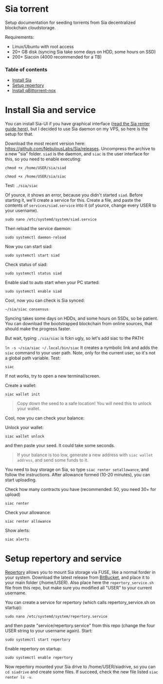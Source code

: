 # Sia torrent

Setup documentation for seeding torrents from Sia decentralized blockchain cloudstorage.

Requirements:
- Linux/Ubuntu with root access
- 20+ GB disk (syncing Sia take some days on HDD, some hours on SSD)
- 200+ Siacoin (4000 recommended for a TB)

### Table of contents

* [Install Sia](#install-sia)
* [Setup repertory](#setup-repertory)
* [Install qBittorrent-nox](#install-qBittorrent-nox)

# Install Sia and service

You can install Sia-UI if you have graphical interface ([read the Sia renter guide here](https://siasetup.info/guides/renting_on_sia)), but I decided to use Sia daemon on my VPS, so here is the setup for that.

Download the most recent version here: https://github.com/NebulousLabs/Sia/releases.  Uncompress the archive to a new "sia" folder. `siad` is the daemon, and `siac` is the user interface for this, so you need to enable executing:

`chmod +x /home/USER/sia/siad`

`chmod +x /home/USER/sia/siac`

Test: `./sia/siac`

Of yource, it shows an error, because you didn't started `siad`. Before starting it, we'll create a service for this. Create a file, and paste the contents of `services/siad.service` into it (of yource, change every USER to your username).

`sudo nano /etc/systemd/system/siad.service`

Then reload the service daemon:

`sudo systemctl daemon-reload`

Now you can start siad:

`sudo systemctl start siad`

Check status of siad:

`sudo systemctl status siad`

Enable siad to auto start when your PC started:

`sudo systemctl enable siad`

Cool, now you can check is Sia synced:

`~/sia/siac consensus`

Syncing takes some days on HDDs, and some hours on SSDs, so be patient. You can download the bootstrapped blockchain from online sources, that should make the progress faster.

But wait, typing `./sia/siac` is fckn ugly, so let's add siac to the PATH:

`ln -s ~/sia/siac ~/.local/bin/siac`
It creates a nymbolic link and adds the `siac` command to your user path. Note, only for the current user, so it's not a global path variable. Test:

`siac`

If not works, try to open a new terminal/screen.

Create a wallet:

`siac wallet init`

> Copy down the seed to a safe location! You will need this to unlock your wallet.

Cool, now you can check your balance:

Unlock your wallet:

`siac wallet unlock`
 
 and then paste your seed. It could take some seconds.

> If your balance is too low, generate a new address with `siac wallet address`, and send some funds to it.

You need to buy storage on Sia, so type `siac renter setallowance`, and follow the instructions. After allowance formed (10-20 minutes), you can start uploading.

Check how many contracts you have (recommended: 50, you need 30+ for upload)

`siac renter`

Check your allowance:

`siac renter allowance`

Show alerts:

`siac alerts`

# Setup repertory and service

[Repertory](https://bitbucket.org/blockstorage/repertory/) allows you to mount Sia storage via FUSE, like a normal forder in your system. Download the latest release from [BitBucket](https://bitbucket.org/blockstorage/repertory/downloads/), and place it to your main folder (/home/USER). Also place here the `repertory_service.sh` file from this repo, but make sure you modified all "USER" to your current username.

You can create a service for repertory (which calls repertory_service.sh on startup):

`sudo nano /etc/systemd/system/repertory.service`

and then paste "service/repertory.service" from this repo (change the four USER string to your username again). Start:

`sudo systemctl start repertory`

Enable repertory on startup:

`sudo systemctl enable repertory`

Now repertory mounted your Sia drive to /home/USER/siadrive, so you can `cd siadrive` and create some files. If succeed, check the new file listed `siac renter ls -v`.

